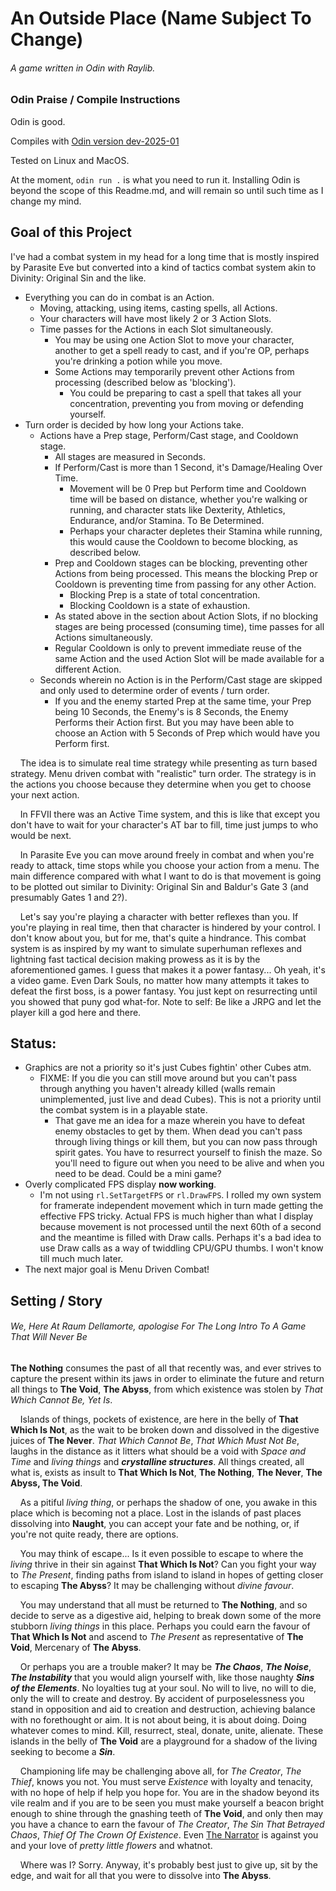 An Outside Place (Name Subject To Change)
=========================================

###### A game written in Odin with Raylib.

### Odin Praise / Compile Instructions

Odin is good.

Compiles with [Odin version dev-2025-01](https://github.com/odin-lang/Odin/tree/dev-2025-01)

Tested on Linux and MacOS.

At the moment, `odin run .` is what you need to run it. Installing Odin is beyond the scope of this Readme.md, and will remain so until such time as I change my mind.

## Goal of this Project

I've had a combat system in my head for a long time that is mostly inspired by Parasite Eve but converted into a kind of tactics combat system akin to Divinity: Original Sin and the like.

- Everything you can do in combat is an Action.
  - Moving, attacking, using items, casting spells, all Actions.
  - Your characters will have most likely 2 or 3 Action Slots.
  - Time passes for the Actions in each Slot simultaneously.
    - You may be using one Action Slot to move your character, another to get a spell ready to cast, and if you're OP, perhaps you're drinking a potion while you move.
    - Some Actions may temporarily prevent other Actions from processing (described below as 'blocking').
      - You could be preparing to cast a spell that takes all your concentration, preventing you from moving or defending yourself.
- Turn order is decided by how long your Actions take.
  - Actions have a Prep stage, Perform/Cast stage, and Cooldown stage.
    - All stages are measured in Seconds.
    - If Perform/Cast is more than 1 Second, it's Damage/Healing Over Time.
      - Movement will be 0 Prep but Perform time and Cooldown time will be based on distance, whether you're walking or running, and character stats like Dexterity, Athletics, Endurance, and/or Stamina. To Be Determined.
      - Perhaps your character depletes their Stamina while running, this would cause the Cooldown to become blocking, as described below.
    - Prep and Cooldown stages can be blocking, preventing other Actions from being processed. This means the blocking Prep or Cooldown is preventing time from passing for any other Action.
      - Blocking Prep is a state of total concentration.
      - Blocking Cooldown is a state of exhaustion.
    - As stated above in the section about Action Slots, if no blocking stages are being processed (consuming time), time passes for all Actions simultaneously.
    - Regular Cooldown is only to prevent immediate reuse of the same Action and the used Action Slot will be made available for a different Action.
  - Seconds wherein no Action is in the Perform/Cast stage are skipped and only used to determine order of events / turn order.
    - If you and the enemy started Prep at the same time, your Prep being 10 Seconds, the Enemy's is 8 Seconds, the Enemy Performs their Action first. But you may have been able to choose an Action with 5 Seconds of Prep which would have you Perform first.

    The idea is to simulate real time strategy while presenting as turn based strategy. Menu driven combat with "realistic" turn order. The strategy is in the actions you choose because they determine when you get to choose your next action.

    In FFVII there was an Active Time system, and this is like that except you don't have to wait for your character's AT bar to fill, time just jumps to who would be next.

    In Parasite Eve you can move around freely in combat and when you're ready to attack, time stops while you choose your action from a menu. The main difference compared with what I want to do is that movement is going to be plotted out similar to Divinity: Original Sin and Baldur's Gate 3 (and presumably Gates 1 and 2?).

    Let's say you're playing a character with better reflexes than you. If you're playing in real time, then that character is hindered by your control. I don't know about you, but for me, that's quite a hindrance. This combat system is as inspired by my want to simulate superhuman reflexes and lightning fast tactical decision making prowess as it is by the aforementioned games. I guess that makes it a power fantasy... Oh yeah, it's a video game. Even Dark Souls, no matter how many attempts it takes to defeat the first boss, is a power fantasy. You just kept on resurrecting until you showed that puny god what-for. Note to self: Be like a JRPG and let the player kill a god here and there.

## Status:

- Graphics are not a priority so it's just Cubes fightin' other Cubes atm.
  - FIXME: If you die you can still move around but you can't pass through anything you haven't already killed (walls remain unimplemented, just live and dead Cubes). This is not a priority until the combat system is in a playable state. 
    - That gave me an idea for a maze wherein you have to defeat enemy obstacles to get by them. When dead you can't pass through living things or kill them, but you can now pass through spirit gates. You have to resurrect yourself to finish the maze. So you'll need to figure out when you need to be alive and when you need to be dead. Could be a mini game?
- Overly complicated FPS display **now working**.
  - I'm not using `rl.SetTargetFPS` or `rl.DrawFPS`. I rolled my own system for framerate independent movement which in turn made getting the effective FPS tricky. Actual FPS is much higher than what I display because movement is not processed until the next 60th of a second and the meantime is filled with Draw calls. Perhaps it's a bad idea to use Draw calls as a way of twiddling CPU/GPU thumbs. I won't know till much much later.
- The next major goal is Menu Driven Combat!

## Setting / Story

###### We, Here At Raum Dellamorte, apologise For The Long Intro To A Game That Will Never Be

**The Nothing** consumes the past of all that recently was, and ever strives to capture the present within its jaws in order to eliminate the future and return all things to **The Void**, **The Abyss**, from which existence was stolen by *That Which Cannot Be, Yet Is*.

    Islands of things, pockets of existence, are here in the belly of **That Which Is Not**, as the wait to be broken down and dissolved in the digestive juices of **The Never**. *That Which Cannot Be*, *That Which Must Not Be*, laughs in the distance as it litters what should be a void with *Space and Time* and *living things* and ***crystalline structures***. All things created, all what is, exists as insult to **That Which Is Not**, **The Nothing**, **The Never**, **The Abyss, The Void**.

    As a pitiful *living thing*, or perhaps the shadow of one, you awake in this place which is becoming not a place. Lost in the islands of past places dissolving into **Naught**, you can accept your fate and be nothing, or, if you're not quite ready, there are options.

    You may think of escape... Is it even possible to escape to where the *living* thrive in their sin against **That Which Is Not**? Can you fight your way to *The Present*, finding paths from island to island in hopes of getting closer to escaping **The Abyss**? It may be challenging without *divine favour*.

    You may understand that all must be returned to **The Nothing**, and so decide to serve as a digestive aid, helping to break down some of the more stubborn *living things* in this place. Perhaps you could earn the favour of **That Which Is Not** and ascend to *The Present* as representative of **The Void**, Mercenary of **The Abyss**.

    Or perhaps you are a trouble maker? It may be ***The Chaos***, ***The Noise***, ***The Instability*** that you would align yourself with, like those naughty ***Sins of the Elements***. No loyalties tug at your soul. No will to live, no will to die, only the will to create and destroy. By accident of purposelessness you stand in opposition and aid to creation and  destruction, achieving balance with no forethought or aim. It is not about being, it is about doing. Doing whatever comes to mind. Kill, resurrect, steal, donate, unite, alienate. These islands in the belly of **The Void** are a playground for a shadow of the living seeking to become a ***Sin***.

    Championing life may be challenging above all, for *The Creator*, *The Thief*, knows you not. You must serve *Existence* with loyalty and tenacity, with no hope of help if help you hope for. You are in the shadow beyond its vile realm and if you are to be seen you must make yourself a beacon bright enough to shine through the gnashing teeth of **The Void**, and only then may you have a chance to earn the favour of *The Creator*, *The Sin That Betrayed Chaos*, *Thief Of The Crown Of Existence*. Even <u>The Narrator</u> is against you and your love of *pretty little flowers* and whatnot.

    Where was I? Sorry. Anyway, it's probably best just to give up, sit by the edge, and wait for all that you were to dissolve into **The Abyss**.
